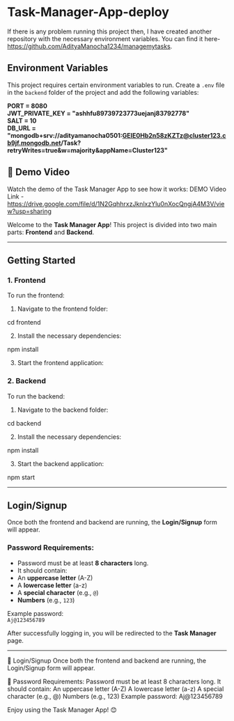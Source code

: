 ﻿# Task-Manager-App-deploy

If there is any problem running this project then, I have created another repository with the necessary environment variables. You can find it here- https://github.com/AdityaManocha1234/managemytasks.

## Environment Variables

This project requires certain environment variables to run. Create a `.env` file in the `backend` folder of the project and add the following variables:

**PORT = 8080**  
**JWT_PRIVATE_KEY = "ashhfu89739723773uejanj83792778"**  
**SALT = 10**  
**DB_URL = "mongodb+srv://adityamanocha0501:GEIE0Hb2n58zKZTz@cluster123.cb9jf.mongodb.net/Task?retryWrites=true&w=majority&appName=Cluster123"**



## 🎥 Demo Video

Watch the demo of the Task Manager App to see how it works:
DEMO Video Link - https://drive.google.com/file/d/1N2GqhhrxzJknlxzYlu0nXocQngjA4M3V/view?usp=sharing


Welcome to the **Task Manager App**! This project is divided into two main parts: **Frontend** and **Backend**.

---

## Getting Started

### 1. Frontend

To run the frontend:

1. Navigate to the frontend folder:

cd frontend

2. Install the necessary dependencies:

npm install

3. Start the frontend application:


### 2. Backend

To run the backend:

1. Navigate to the backend folder:

cd backend

2. Install the necessary dependencies:

npm install

3. Start the backend application:

npm start


---

## Login/Signup

Once both the frontend and backend are running, the **Login/Signup** form will appear.

### Password Requirements:
- Password must be at least **8 characters** long.
- It should contain:
- An **uppercase letter** (A-Z)
- A **lowercase letter** (a-z)
- A **special character** (e.g., `@`)
- **Numbers** (e.g., `123`)

Example password:  
`Aj@123456789`

After successfully logging in, you will be redirected to the **Task Manager** page.

---
🔐 Login/Signup
Once both the frontend and backend are running, the Login/Signup form will appear.

📜 Password Requirements:
Password must be at least 8 characters long.
It should contain:
An uppercase letter (A-Z)
A lowercase letter (a-z)
A special character (e.g., @)
Numbers (e.g., 123)
Example password:
Aj@123456789

Enjoy using the Task Manager App! 😊


